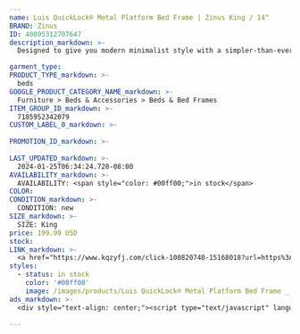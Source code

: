 ```yaml
---
name: Luis QuickLock® Metal Platform Bed Frame | Zinus King / 14"
BRAND: Zinus
ID: 40095312707647
description_markdown: >-
  Designed to give you modern minimalist style with a simpler-than-ever setup, the Luis Quick Lock® platform bed frame is hassle-free furniture the way it should be. Made entirely of solid steel, it features multiple points of contact with the floor, recessed legs to prevent stubbed toes, and a slatted mattress platform that can support any mattress without a box spring. It’s all cleverly designed with our patented QuickLock® assembly that eliminates extra bolts to save you time and headaches.

garment_type:
PRODUCT_TYPE_markdown: >-
  beds
GOOGLE_PRODUCT_CATEGORY_NAME_markdown: >-
  Furniture > Beds & Accessories > Beds & Bed Frames
ITEM_GROUP_ID_markdown: >-
  7185952342079
CUSTOM_LABEL_0_markdown: >-
  
PROMOTION_ID_markdown: >-
  
LAST_UPDATED_markdown: >-
  2024-01-25T06:34:24.728-08:00
AVAILABILITY_markdown: >-
  AVAILABILITY: <span style="color: #00ff00;">in stock</span>
COLOR:
CONDITION_markdown: >-
  CONDITION: new
SIZE_markdown: >-
  SIZE: King
price: 199.99 USD
stock: 
LINK_markdown: >-
  <a href="https://www.kqzyfj.com/click-100820740-15168018?url=https%3A%2F%2Fwww.zinus.com%2Fproducts%2Fluis-quicklock-metal-platform-bed-frame%3Fvariant%3D40095312707647" target="_blank" style="display: inline-block; padding: 10px 20px; font-size: 16px; text-align: center; text-decoration: none; cursor: pointer; border: 1px solid #3498db; color: #3498db; background-color: #fff; border-radius: 5px; transition: background-color 0.3s;">Go to Product</a>
styles:
  - status: in stock
    color: '#00ff00'
    image: /images/products/Luis QuickLock® Metal Platform Bed Frame _ Zinus King _ 14_/ZinusLuis14inQuickLockMetalPlatformBedFrame_zinus.com_-3.jpg
ads_markdown: >-
  <div style="text-align: center;"><script type="text/javascript" language="javascript" src="https://www.anrdoezrs.net/placeholder-52386842?target=_top&mouseover=N"></script></div>

---
```

